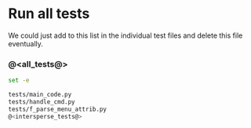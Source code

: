 # Run all tests

We could just add to this list in the individual test files and delete this file eventually.

### @<all_tests@>

```bash {name=all_tests menu=true}
set -e

tests/main_code.py
tests/handle_cmd.py
tests/f_parse_menu_attrib.py
@<intersperse_tests@>
```
